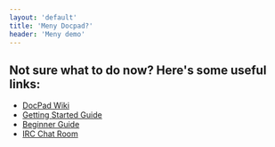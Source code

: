 ```yaml
---
layout: 'default'
title: 'Meny Docpad?'
header: 'Meny demo'
---
```


## Not sure what to do now? Here's some useful links:

- [DocPad Wiki](https://github.com/bevry/docpad/wiki)
- [Getting Started Guide](https://github.com/bevry/docpad/wiki/Getting-Started)
- [Beginner Guide](https://github.com/bevry/docpad/wiki/Beginner-Guide)
- [IRC Chat Room](irc://irc.freenode.net/docpad)